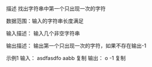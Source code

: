 描述
找出字符串中第一个只出现一次的字符


数据范围：输入的字符串长度满足 


输入描述：
输入几个非空字符串

输出描述：
输出第一个只出现一次的字符，如果不存在输出-1

示例1
输入：
asdfasdfo
aabb
复制
输出：
o
-1
复制
